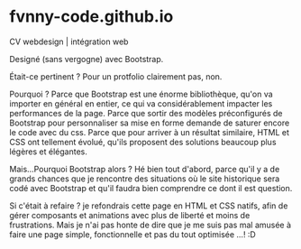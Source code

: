 # fvnny-code.github.io
CV webdesign | intégration web

Designé (sans vergogne) avec Bootstrap.

Était-ce pertinent ?
Pour un protfolio clairement pas, non.

Pourquoi ?
Parce que Bootstrap est une énorme bibliothèque, qu'on va importer en général en entier, ce qui va considérablement impacter les performances de la page.
Parce que sortir des modèles préconfigurés de Bootstrap pour personnaliser sa mise en forme demande de saturer encore le code avec du css.
Parce que pour arriver à un résultat similaire, HTML et CSS ont tellement évolué, qu'ils proposent des solutions beaucoup plus légères et élégantes.

Mais...Pourquoi Bootstrap alors ?
Hé bien tout d'abord, parce qu'il y a de grands chances que je rencontre des situations où le site historique sera codé avec Bootstrap et qu'il faudra bien comprendre ce dont il est question.


Si c'était à refaire ?
je refondrais cette page en HTML et CSS natifs, afin de gérer composants et animations avec plus de liberté et moins de frustrations.
Mais je n'ai pas honte de dire que je me suis pas mal amusée à faire une page simple, fonctionnelle et pas du tout optimisée ...! :D
